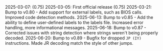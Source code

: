 2025-03-07:  (0.75)
2025-03-05: First official release (0.75)
2025-03-21: Bump to v0.80 - Add support for external labels, such as BIOS calls. Improved code detection methods.
2025-06-13: Bump to v0.85 - Add the ability to define user-defined labels to the labels file. Increased error handling, more informational messages.
2025-06-18: Bump to v0.87 - Corrected issues with string detection where strings weren't being properly decoded.
2025-06-20: Bump to v0.89 - Bugfix for dropped `JP (IY)` instructions. Made JR decoding match the style of other jumps.
